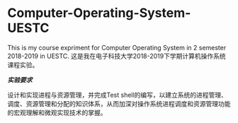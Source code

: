 # Computer-Operating-System-UESTC
This is my course expriment for Computer Operating System in 2 semester 2018-2019 in UESTC. 这是我在电子科技大学2018-2019下学期计算机操作系统课程实验。

***实验要求***

设计和实现进程与资源管理，并完成Test shell的编写，以建立系统的进程管理、调度、资源管理和分配的知识体系，从而加深对操作系统进程调度和资源管理功能的宏观理解和微观实现技术的掌握。
